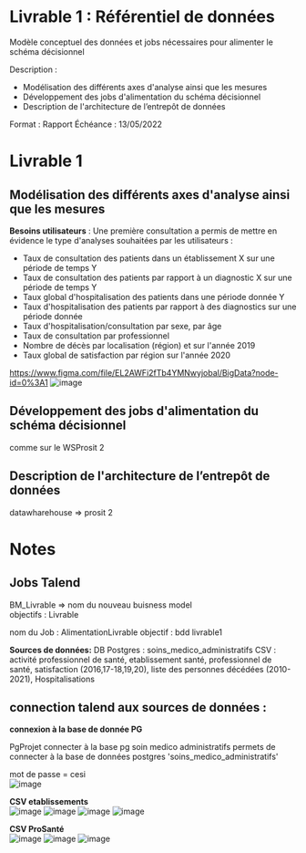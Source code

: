 # Livrable 1 : Référentiel de données

Modèle conceptuel des données et jobs nécessaires pour alimenter le schéma décisionnel

Description :
- Modélisation des différents axes d'analyse ainsi que les mesures
- Développement des jobs d'alimentation du schéma décisionnel
- Description de l'architecture de l’entrepôt de données

Format : Rapport
Échéance : 13/05/2022

# Livrable 1

## Modélisation des différents axes d'analyse ainsi que les mesures

**Besoins utilisateurs** :
Une première consultation a permis de mettre en évidence le type d'analyses souhaitées par les utilisateurs :
- Taux de consultation des patients dans un établissement X sur une période de temps Y
- Taux de consultation des patients par rapport à un diagnostic X sur une période de temps Y
- Taux global d'hospitalisation des patients dans une période donnée Y
- Taux d'hospitalisation des patients par rapport à des diagnostics sur une période donnée
- Taux d'hospitalisation/consultation par sexe, par âge
- Taux de consultation par professionnel
- Nombre de décès par localisation (région) et sur l'année 2019
- Taux global de satisfaction par région sur l'année 2020

https://www.figma.com/file/EL2AWFi2fTb4YMNwyjobal/BigData?node-id=0%3A1
![image](https://user-images.githubusercontent.com/57440386/168024178-2aec1741-6448-4b45-a257-e990703a8c81.png)


## Développement des jobs d'alimentation du schéma décisionnel

comme sur le WSProsit 2

## Description de l'architecture de l’entrepôt de données

datawharehouse => prosit 2

# Notes

## Jobs Talend

BM_Livrable => nom du nouveau buisness model  
objectifs : Livrable

nom du Job : AlimentationLivrable
objectif : bdd livrable1

**Sources de données:**
DB Postgres : soins_medico_administratifs
CSV : activité professionnel de santé, etablissement santé, professionnel de santé, satisfaction (2016,17-18,19,20), liste des personnes décédées (2010-2021), Hospitalisations

## connection talend aux sources de données :

**connexion à la base de donnée PG**

PgProjet
connecter à la base pg soin medico administratifs
permets de connecter à la base de données postgres 'soins_medico_administratifs'

mot de passe = cesi  
![image](https://user-images.githubusercontent.com/56393986/168025172-4f3e7aee-dc48-44f4-9347-49003699342d.png)

**CSV etablissements**  
![image](https://user-images.githubusercontent.com/56393986/168025870-a3c3ecc2-3332-4f2b-8a9f-6f21a3e76e25.png)
![image](https://user-images.githubusercontent.com/56393986/168026051-126a303a-7421-4bee-a317-90e427f2f28a.png)
![image](https://user-images.githubusercontent.com/56393986/168026166-87d5e801-acac-4d75-8499-3b23d7f85e76.png)
![image](https://user-images.githubusercontent.com/56393986/168026463-3d6b35c5-c518-40bf-a8e8-b78314c43c72.png)

**CSV ProSanté**  
![image](https://user-images.githubusercontent.com/56393986/168027264-98ecd001-f232-4cbf-82fd-9275414a854c.png)
![image](https://user-images.githubusercontent.com/56393986/168027483-fbd4bdaf-1608-4433-8664-695319aa89d4.png)
![image](https://user-images.githubusercontent.com/56393986/168027703-85e5e612-bfef-41b2-bfd1-c45b1585e8c8.png)







 

